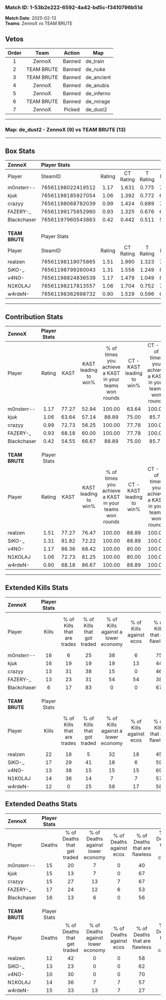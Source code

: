 ### Match ID: 1-53b2e222-6592-4a42-bd5c-f3410796b51d  
**Match Date**: 2025-02-13  
**Teams**: ZennoX vs TEAM BRUTE  

## Vetos  

| Order | Team | Action | Map |
| :---: | :--: | :----: | --- |
| 1 | ZennoX | Banned | de_train |
| 2 | TEAM BRUTE | Banned | de_nuke |
| 3 | TEAM BRUTE | Banned | de_ancient |
| 4 | ZennoX | Banned | de_anubis |
| 5 | ZennoX | Banned | de_inferno |
| 6 | TEAM BRUTE | Banned | de_mirage |
| 7 | ZennoX | Picked | de_dust2 |

---  

### **Map**: de_dust2 - ZennoX (9) vs TEAM BRUTE (13)  
---  

## Box Stats  

| **ZennoX**     | Player Stats      |        |           |          |       |      |       |         |        |      |     |
| :- | :- | :-: | :-: | :-: | :-: | :-: | :-: | :-: | :-: | :-: | :-: |
| Player         | SteamID           | Rating | CT Rating | T Rating | KAST  | ADR  | Kills | Assists | Deaths | K/D  | HS% |
| m0nsterr--     | 76561198022419512 |  1.17  |   1.631   |  0.775   | 77.27 | 79.6 |  16   |    5    |   15   | 1.07 | 43  |
| kjuk           | 76561198185927054 |  1.06  |   1.392   |  0.772   | 63.64 | 80.3 |  16   |    3    |   15   | 1.07 | 62  |
| crazyy         | 76561198068782039 |  0.99  |   1.424   |  0.689   | 72.73 | 70.6 |  13   |    6    |   15   | 0.87 | 30  |
| FAZERY-_       | 76561199175852960 |  0.93  |   1.325   |  0.676   | 68.18 | 77.9 |  13   |    5    |   17   | 0.76 | 38  |
| Blackchaser    | 76561197960543863 |  0.42  |   0.442   |  0.511   | 54.55 | 30.4 |   6   |    3    |   16   | 0.38 | 66  |
|                |                   |        |           |          |       |      |       |         |        |      |     |
|                |                   |        |           |          |       |      |       |         |        |      |     |
|                |                   |        |           |          |       |      |       |         |        |      |     |
| **TEAM BRUTE** | Player Stats      |        |           |          |       |      |       |         |        |      |     |
| Player         | SteamID           | Rating | CT Rating | T Rating | KAST  | ADR  | Kills | Assists | Deaths | K/D  | HS% |
| realzen        | 76561198119075865 |  1.51  |   1.990   |  1.323   | 77.27 | 90.0 |  22   |    4    |   12   | 1.83 | 54  |
| SiKO-_         | 76561198799260043 |  1.31  |   1.558   |  1.249   | 81.82 | 87.5 |  17   |    5    |   13   | 1.31 | 76  |
| v4NO-          | 76561198824836539 |  1.17  |   1.479   |  1.049   | 86.36 | 59.1 |  13   |    5    |   10   | 1.30 | 38  |
| N1KOLAJ        | 76561198217813557 |  1.06  |   1.704   |  0.752   | 72.73 | 73.9 |  14   |    5    |   14   | 1.00 | 71  |
| w4rdeN-        | 76561198362698732 |  0.90  |   1.529   |  0.596   | 68.18 | 66.5 |  12   |    4    |   15   | 0.80 | 25  |
---  

## Contribution Stats  

| **ZennoX**     | Player Stats |       |                      |                                                        |                           |                                                             |                          |                                                            |
| :- | :-: | :-: | :-: | :-: | :-: | :-: | :-: | :-: |
| Player         |    Rating    | KAST  | KAST leading to win% | % of times you achieve a KAST in your teams won rounds | CT - KAST leading to win% | CT - % of times you achieve a KAST in your teams won rounds | T - KAST leading to win% | T - % of times you achieve a KAST in your teams won rounds |
| m0nsterr--     |     1.17     | 77.27 |        52.94         |                         100.00                         |           63.64           |                           100.00                            |          33.33           |                           100.00                           |
| kjuk           |     1.06     | 63.64 |        57.14         |                         88.89                          |           75.00           |                            85.71                            |          33.33           |                           100.00                           |
| crazyy         |     0.99     | 72.73 |        56.25         |                         100.00                         |           77.78           |                           100.00                            |          28.57           |                           100.00                           |
| FAZERY-_       |     0.93     | 68.18 |        60.00         |                         100.00                         |           77.78           |                           100.00                            |          33.33           |                           100.00                           |
| Blackchaser    |     0.42     | 54.55 |        66.67         |                         88.89                          |           75.00           |                            85.71                            |          50.00           |                           100.00                           |
|                |              |       |                      |                                                        |                           |                                                             |                          |                                                            |
|                |              |       |                      |                                                        |                           |                                                             |                          |                                                            |
|                |              |       |                      |                                                        |                           |                                                             |                          |                                                            |
| **TEAM BRUTE** | Player Stats |       |                      |                                                        |                           |                                                             |                          |                                                            |
| Player         |    Rating    | KAST  | KAST leading to win% | % of times you achieve a KAST in your teams won rounds | CT - KAST leading to win% | CT - % of times you achieve a KAST in your teams won rounds | T - KAST leading to win% | T - % of times you achieve a KAST in your teams won rounds |
| realzen        |     1.51     | 77.27 |        76.47         |                         100.00                         |           88.89           |                           100.00                            |          62.50           |                           100.00                           |
| SiKO-_         |     1.31     | 81.82 |        72.22         |                         100.00                         |           88.89           |                           100.00                            |          55.56           |                           100.00                           |
| v4NO-          |     1.17     | 86.36 |        68.42         |                         100.00                         |           80.00           |                           100.00                            |          55.56           |                           100.00                           |
| N1KOLAJ        |     1.06     | 72.73 |        81.25         |                         100.00                         |           80.00           |                           100.00                            |          83.33           |                           100.00                           |
| w4rdeN-        |     0.90     | 68.18 |        86.67         |                         100.00                         |           88.89           |                           100.00                            |          83.33           |                           100.00                           |
---  

## Extended Kills Stats  

| **ZennoX**     | Player Stats |                            |                            |                                    |                         |                              |                                 |                                       |                    |           |
| :- | :-: | :-: | :-: | :-: | :-: | :-: | :-: | :-: | :-: | :-: |
| Player         |    Kills     | % of Kills that are trades | % of Kills that got traded | % of Kills against a lower economy | % of Kills against ecos | % of Kills that are flawless | % of Kills that are close duels | % of Kills that are assisted by flash | Pistol Round Kills | AWP Kills |
| m0nsterr--     |      16      |             6              |             25             |                 38                 |            6            |              75              |                0                |                   6                   |         6          |     2     |
| kjuk           |      16      |             19             |             19             |                 19                 |           13            |              44              |               13                |                  19                   |         1          |     1     |
| crazyy         |      13      |             31             |             38             |                 15                 |            0            |              46              |                0                |                  15                   |         0          |     0     |
| FAZERY-_       |      13      |             23             |             31             |                 54                 |           54            |              38              |                8                |                   8                   |         0          |     1     |
| Blackchaser    |      6       |             17             |             83             |                 0                  |            0            |              67              |                0                |                   0                   |         0          |     3     |
|                |              |                            |                            |                                    |                         |                              |                                 |                                       |                    |           |
|                |              |                            |                            |                                    |                         |                              |                                 |                                       |                    |           |
|                |              |                            |                            |                                    |                         |                              |                                 |                                       |                    |           |
| **TEAM BRUTE** | Player Stats |                            |                            |                                    |                         |                              |                                 |                                       |                    |           |
| Player         |    Kills     | % of Kills that are trades | % of Kills that got traded | % of Kills against a lower economy | % of Kills against ecos | % of Kills that are flawless | % of Kills that are close duels | % of Kills that are assisted by flash | Pistol Round Kills | AWP Kills |
| realzen        |      22      |             18             |             5              |                 32                 |           18            |              45              |                0                |                   5                   |         1          |     3     |
| SiKO-_         |      17      |             29             |             41             |                 18                 |            6            |              59              |               12                |                   0                   |         0          |     2     |
| v4NO-          |      13      |             38             |             15             |                 15                 |           15            |              69              |                0                |                  15                   |         6          |     1     |
| N1KOLAJ        |      14      |             36             |             14             |                 7                  |            7            |              57              |                0                |                   0                   |         0          |     1     |
| w4rdeN-        |      12      |             0              |             25             |                 58                 |           17            |              58              |                8                |                   0                   |         0          |     0     |
## Extended Deaths Stats  

| **ZennoX**     | Player Stats |                             |                                   |                          |                               |                            |                           |               |
| :- | :-: | :-: | :-: | :-: | :-: | :-: | :-: | :-: |
| Player         |    Deaths    | % of Deaths that get traded | % of Deaths against lower economy | % of Deaths against ecos | % of Deaths that are flawless | % of Deaths that are close | % of Deaths while blinded | Deaths to AWP |
| m0nsterr--     |      15      |             20              |                 7                 |            0             |              40               |             7              |             0             |       1       |
| kjuk           |      15      |             13              |                 7                 |            0             |              67               |             7              |             7             |       1       |
| crazyy         |      15      |             27              |                13                 |            7             |              67               |             7              |             0             |       2       |
| FAZERY-_       |      17      |             24              |                12                 |            6             |              53               |             0              |             6             |       3       |
| Blackchaser    |      16      |             13              |                 6                 |            0             |              56               |             0              |             6             |       0       |
|                |              |                             |                                   |                          |                               |                            |                           |               |
|                |              |                             |                                   |                          |                               |                            |                           |               |
|                |              |                             |                                   |                          |                               |                            |                           |               |
| **TEAM BRUTE** | Player Stats |                             |                                   |                          |                               |                            |                           |               |
| Player         |    Deaths    | % of Deaths that get traded | % of Deaths against lower economy | % of Deaths against ecos | % of Deaths that are flawless | % of Deaths that are close | % of Deaths while blinded | Deaths to AWP |
| realzen        |      12      |             42              |                 0                 |            0             |              58               |             8              |             8             |       2       |
| SiKO-_         |      13      |             23              |                 0                 |            0             |              62               |             8              |            15             |       1       |
| v4NO-          |      10      |             30              |                 0                 |            0             |              70               |             0              |            30             |       1       |
| N1KOLAJ        |      14      |             36              |                 7                 |            7             |              57               |             0              |             7             |       2       |
| w4rdeN-        |      15      |             33              |                13                 |            7             |              27               |             7              |             0             |       1       |
